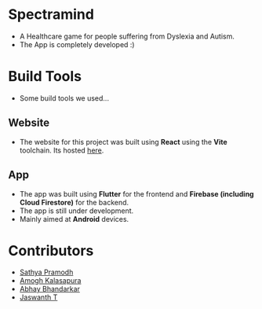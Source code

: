 # Spectramind
- A Healthcare game for people suffering from Dyslexia and Autism.
- The App is completely developed :)

# Build Tools
- Some build tools we used...
## Website
- The website for this project was built using **React** using the **Vite** toolchain. Its hosted [here](http://34.131.64.5). 

## App
- The app was built using **Flutter** for the frontend and **Firebase (including Cloud Firestore)** for the backend.
- The app is still under development.
- Mainly aimed at **Android** devices.

# Contributors
- [Sathya Pramodh](https://github.com/sathya-pramodh)
- [Amogh Kalasapura](https://github.com/Amoghk04)
- [Abhay Bhandarkar](https://github.com/AbhayBhandarkar)
- [Jaswanth T](https://github.com/Jashu2026)
